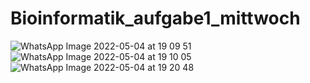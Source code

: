 # Bioinformatik_aufgabe1_mittwoch

![WhatsApp Image 2022-05-04 at 19 09 51](https://user-images.githubusercontent.com/104322434/166743293-ac06d457-b78d-431c-963b-ed49a6cb415a.jpeg)
![WhatsApp Image 2022-05-04 at 19 10 05](https://user-images.githubusercontent.com/104322434/166743550-dad6d293-696c-4532-ae60-9101842bf484.jpeg)
![WhatsApp Image 2022-05-04 at 19 20 48](https://user-images.githubusercontent.com/104322434/166743901-055fad1c-028e-4b3a-8c12-6678734525fb.jpeg)



